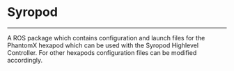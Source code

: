 # Syropod

---

A ROS package which contains configuration and launch files for the PhantomX hexapod which can be used with the Syropod Highlevel Controller. For other hexapods configuration files can be modified accordingly. 




